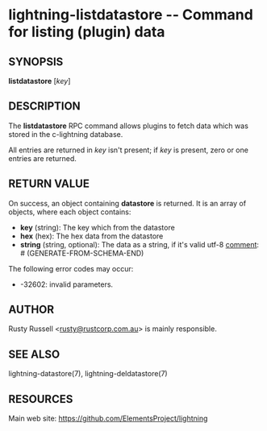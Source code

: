 lightning-listdatastore -- Command for listing (plugin) data
============================================================

SYNOPSIS
--------

**listdatastore** [*key*]

DESCRIPTION
-----------

The **listdatastore** RPC command allows plugins to fetch data which was
stored in the c-lightning database.

All entries are returned in *key* isn't present; if *key* is present,
zero or one entries are returned.

RETURN VALUE
------------

[comment]: # (GENERATE-FROM-SCHEMA-START)
On success, an object containing **datastore** is returned.  It is an array of objects, where each object contains:
- **key** (string): The key which from the datastore
- **hex** (hex): The hex data from the datastore
- **string** (string, optional): The data as a string, if it's valid utf-8
[comment]: # (GENERATE-FROM-SCHEMA-END)

The following error codes may occur:
- -32602: invalid parameters.

AUTHOR
------

Rusty Russell <<rusty@rustcorp.com.au>> is mainly responsible.

SEE ALSO
--------

lightning-datastore(7), lightning-deldatastore(7)

RESOURCES
---------

Main web site: <https://github.com/ElementsProject/lightning>

[comment]: # ( SHA256STAMP:b93d725952e9ac5134dc25711d9bfbbd8b719e8ee8592f27bd1becbb56f89971)
